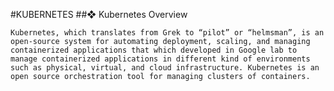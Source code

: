 #KUBERNETES
##❖	Kubernetes Overview

	Kubernetes, which translates from Grek to “pilot” or “helmsman”, is an open-source system for automating deployment, scaling, and managing containerized applications that which developed in Google lab to manage containerized applications in different kind of environments such as physical, virtual, and cloud infrastructure. Kubernetes is an open source orchestration tool for managing clusters of containers.

